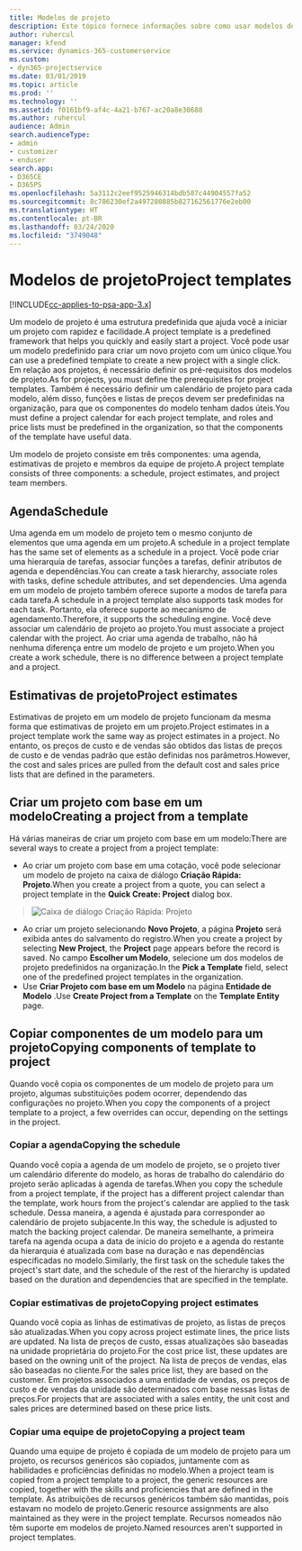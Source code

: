 ```yaml
---
title: Modelos de projeto
description: Este tópico fornece informações sobre como usar modelos de projeto para configuração rápida de projetos.
author: ruhercul
manager: kfend
ms.service: dynamics-365-customerservice
ms.custom:
- dyn365-projectservice
ms.date: 03/01/2019
ms.topic: article
ms.prod: ''
ms.technology: ''
ms.assetid: f0161bf9-af4c-4a21-b767-ac20a8e30688
ms.author: ruhercul
audience: Admin
search.audienceType:
- admin
- customizer
- enduser
search.app:
- D365CE
- D365PS
ms.openlocfilehash: 5a3112c2eef9525946314bdb587c44904557fa52
ms.sourcegitcommit: 8c786230ef2a497280885b827162561776e2eb00
ms.translationtype: HT
ms.contentlocale: pt-BR
ms.lasthandoff: 03/24/2020
ms.locfileid: "3749048"
---
```

# <a name="project-templates"></a><span data-ttu-id="ce02e-103">Modelos de projeto</span><span class="sxs-lookup"><span data-stu-id="ce02e-103">Project templates</span></span> 

[!INCLUDE[cc-applies-to-psa-app-3.x](../includes/cc-applies-to-psa-app-3x.md)]

<span data-ttu-id="ce02e-104">Um modelo de projeto é uma estrutura predefinida que ajuda você a iniciar um projeto com rapidez e facilidade.</span><span class="sxs-lookup"><span data-stu-id="ce02e-104">A project template is a predefined framework that helps you quickly and easily start a project.</span></span> <span data-ttu-id="ce02e-105">Você pode usar um modelo predefinido para criar um novo projeto com um único clique.</span><span class="sxs-lookup"><span data-stu-id="ce02e-105">You can use a predefined template to create a new project with a single click.</span></span> <span data-ttu-id="ce02e-106">Em relação aos projetos, é necessário definir os pré-requisitos dos modelos de projeto.</span><span class="sxs-lookup"><span data-stu-id="ce02e-106">As for projects, you must define the prerequisites for project templates.</span></span> <span data-ttu-id="ce02e-107">Também é necessário definir um calendário de projeto para cada modelo, além disso, funções e listas de preços devem ser predefinidas na organização, para que os componentes do modelo tenham dados úteis.</span><span class="sxs-lookup"><span data-stu-id="ce02e-107">You must define a project calendar for each project template, and roles and price lists must be predefined in the organization, so that the components of the template have useful data.</span></span>

<span data-ttu-id="ce02e-108">Um modelo de projeto consiste em três componentes: uma agenda, estimativas de projeto e membros da equipe de projeto.</span><span class="sxs-lookup"><span data-stu-id="ce02e-108">A project template consists of three components: a schedule, project estimates, and project team members.</span></span>

## <a name="schedule"></a><span data-ttu-id="ce02e-109">Agenda</span><span class="sxs-lookup"><span data-stu-id="ce02e-109">Schedule</span></span>

<span data-ttu-id="ce02e-110">Uma agenda em um modelo de projeto tem o mesmo conjunto de elementos que uma agenda em um projeto.</span><span class="sxs-lookup"><span data-stu-id="ce02e-110">A schedule in a project template has the same set of elements as a schedule in a project.</span></span> <span data-ttu-id="ce02e-111">Você pode criar uma hierarquia de tarefas, associar funções a tarefas, definir atributos de agenda e dependências.</span><span class="sxs-lookup"><span data-stu-id="ce02e-111">You can create a task hierarchy, associate roles with tasks, define schedule attributes, and set dependencies.</span></span> <span data-ttu-id="ce02e-112">Uma agenda em um modelo de projeto também oferece suporte a modos de tarefa para cada tarefa.</span><span class="sxs-lookup"><span data-stu-id="ce02e-112">A schedule in a project template also supports task modes for each task.</span></span> <span data-ttu-id="ce02e-113">Portanto, ela oferece suporte ao mecanismo de agendamento.</span><span class="sxs-lookup"><span data-stu-id="ce02e-113">Therefore, it supports the scheduling engine.</span></span> <span data-ttu-id="ce02e-114">Você deve associar um calendário de projeto ao projeto.</span><span class="sxs-lookup"><span data-stu-id="ce02e-114">You must associate a project calendar with the project.</span></span> <span data-ttu-id="ce02e-115">Ao criar uma agenda de trabalho, não há nenhuma diferença entre um modelo de projeto e um projeto.</span><span class="sxs-lookup"><span data-stu-id="ce02e-115">When you create a work schedule, there is no difference between a project template and a project.</span></span>

## <a name="project-estimates"></a><span data-ttu-id="ce02e-116">Estimativas de projeto</span><span class="sxs-lookup"><span data-stu-id="ce02e-116">Project estimates</span></span>

<span data-ttu-id="ce02e-117">Estimativas de projeto em um modelo de projeto funcionam da mesma forma que estimativas de projeto em um projeto.</span><span class="sxs-lookup"><span data-stu-id="ce02e-117">Project estimates in a project template work the same way as project estimates in a project.</span></span> <span data-ttu-id="ce02e-118">No entanto, os preços de custo e de vendas são obtidos das listas de preços de custo e de vendas padrão que estão definidas nos parâmetros.</span><span class="sxs-lookup"><span data-stu-id="ce02e-118">However, the cost and sales prices are pulled from the default cost and sales price lists that are defined in the parameters.</span></span>

## <a name="creating-a-project-from-a-template"></a><span data-ttu-id="ce02e-119">Criar um projeto com base em um modelo</span><span class="sxs-lookup"><span data-stu-id="ce02e-119">Creating a project from a template</span></span>
 
<span data-ttu-id="ce02e-120">Há várias maneiras de criar um projeto com base em um modelo:</span><span class="sxs-lookup"><span data-stu-id="ce02e-120">There are several ways to create a project from a project template:</span></span>

- <span data-ttu-id="ce02e-121">Ao criar um projeto com base em uma cotação, você pode selecionar um modelo de projeto na caixa de diálogo **Criação Rápida: Projeto**.</span><span class="sxs-lookup"><span data-stu-id="ce02e-121">When you create a project from a quote, you can select a project template in the **Quick Create: Project** dialog box.</span></span>

> ![Caixa de diálogo Criação Rápida: Projeto](media/project-11.png)

- <span data-ttu-id="ce02e-123">Ao criar um projeto selecionando **Novo Projeto**, a página **Projeto** será exibida antes do salvamento do registro.</span><span class="sxs-lookup"><span data-stu-id="ce02e-123">When you create a project by selecting **New Project**, the **Project** page appears before the record is saved.</span></span> <span data-ttu-id="ce02e-124">No campo **Escolher um Modelo**, selecione um dos modelos de projeto predefinidos na organização.</span><span class="sxs-lookup"><span data-stu-id="ce02e-124">In the **Pick a Template** field, select one of the predefined project templates in the organization.</span></span>
- <span data-ttu-id="ce02e-125">Use **Criar Projeto com base em um Modelo** na página **Entidade de Modelo** .</span><span class="sxs-lookup"><span data-stu-id="ce02e-125">Use **Create Project from a Template** on the **Template Entity** page.</span></span>

## <a name="copying-components-of-template-to-project"></a><span data-ttu-id="ce02e-126">Copiar componentes de um modelo para um projeto</span><span class="sxs-lookup"><span data-stu-id="ce02e-126">Copying components of template to project</span></span>

<span data-ttu-id="ce02e-127">Quando você copia os componentes de um modelo de projeto para um projeto, algumas substituições podem ocorrer, dependendo das configurações no projeto.</span><span class="sxs-lookup"><span data-stu-id="ce02e-127">When you copy the components of a project template to a project, a few overrides can occur, depending on the settings in the project.</span></span>

### <a name="copying-the-schedule"></a><span data-ttu-id="ce02e-128">Copiar a agenda</span><span class="sxs-lookup"><span data-stu-id="ce02e-128">Copying the schedule</span></span>

<span data-ttu-id="ce02e-129">Quando você copia a agenda de um modelo de projeto, se o projeto tiver um calendário diferente do modelo, as horas de trabalho do calendário do projeto serão aplicadas à agenda de tarefas.</span><span class="sxs-lookup"><span data-stu-id="ce02e-129">When you copy the schedule from a project template, if the project has a different project calendar than the template, work hours from the project's calendar are applied to the task schedule.</span></span> <span data-ttu-id="ce02e-130">Dessa maneira, a agenda é ajustada para corresponder ao calendário de projeto subjacente.</span><span class="sxs-lookup"><span data-stu-id="ce02e-130">In this way, the schedule is adjusted to match the backing project calendar.</span></span> <span data-ttu-id="ce02e-131">De maneira semelhante, a primeira tarefa na agenda ocupa a data de início do projeto e a agenda do restante da hierarquia é atualizada com base na duração e nas dependências especificadas no modelo.</span><span class="sxs-lookup"><span data-stu-id="ce02e-131">Similarly, the first task on the schedule takes the project's start date, and the schedule of the rest of the hierarchy is updated based on the duration and dependencies that are specified in the template.</span></span> 

### <a name="copying-project-estimates"></a><span data-ttu-id="ce02e-132">Copiar estimativas de projeto</span><span class="sxs-lookup"><span data-stu-id="ce02e-132">Copying project estimates</span></span> 

<span data-ttu-id="ce02e-133">Quando você copia as linhas de estimativas de projeto, as listas de preços são atualizadas.</span><span class="sxs-lookup"><span data-stu-id="ce02e-133">When you copy across project estimate lines, the price lists are updated.</span></span> <span data-ttu-id="ce02e-134">Na lista de preços de custo, essas atualizações são baseadas na unidade proprietária do projeto.</span><span class="sxs-lookup"><span data-stu-id="ce02e-134">For the cost price list, these updates are based on the owning unit of the project.</span></span> <span data-ttu-id="ce02e-135">Na lista de preços de vendas, elas são baseadas no cliente.</span><span class="sxs-lookup"><span data-stu-id="ce02e-135">For the sales price list, they are based on the customer.</span></span> <span data-ttu-id="ce02e-136">Em projetos associados a uma entidade de vendas, os preços de custo e de vendas da unidade são determinados com base nessas listas de preços.</span><span class="sxs-lookup"><span data-stu-id="ce02e-136">For projects that are associated with a sales entity, the unit cost and sales prices are determined based on these price lists.</span></span>

### <a name="copying-a-project-team"></a><span data-ttu-id="ce02e-137">Copiar uma equipe de projeto</span><span class="sxs-lookup"><span data-stu-id="ce02e-137">Copying a project team</span></span>

<span data-ttu-id="ce02e-138">Quando uma equipe de projeto é copiada de um modelo de projeto para um projeto, os recursos genéricos são copiados, juntamente com as habilidades e proficiências definidas no modelo.</span><span class="sxs-lookup"><span data-stu-id="ce02e-138">When a project team is copied from a project template to a project, the generic resources are copied, together with the skills and proficiencies that are defined in the template.</span></span> <span data-ttu-id="ce02e-139">As atribuições de recursos genéricos também são mantidas, pois estavam no modelo de projeto.</span><span class="sxs-lookup"><span data-stu-id="ce02e-139">Generic resource assignments are also maintained as they were in the project template.</span></span> <span data-ttu-id="ce02e-140">Recursos nomeados não têm suporte em modelos de projeto.</span><span class="sxs-lookup"><span data-stu-id="ce02e-140">Named resources aren't supported in project templates.</span></span>
